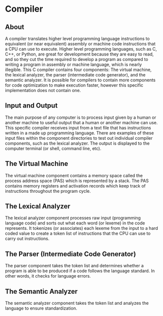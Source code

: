 # Compiler

## About
A compiler translates higher level programming language instructions to equivalent (or near equivalent) assembly or machine code instructions that a CPU can use to execute. Higher level programming languages, such as C, C++, or Python, are great for development because they are easy to read, and so they cut the time required to develop a program as compared to writing a program in assembly or machine language, which is nearly illegible.
This C compiler contains four components: The virtual machine, the lexical analyzer, the parser (intermediate code generator), and the semantic analyzer. It is possible for compilers to contain more components for code optimization to make execution faster, however this specific implementation does not contain one.

## Input and Output
The main purpose of any computer is to process input given by a human or another machine to useful output that a human or another machine can use. This specific compiler receives input from a text file that has instructions written in a made up programming language. There are examples of these input files within the component directories to test out individual compiler components, such as the lexical analyzer. The output is displayed to the computer terminal (or shell, command line, etc).

## The Virtual Machine
The virtual machine component contains a memory space called the process address space (PAS) which is represented by a stack. The PAS contains memory registers and activation records which keep track of instructions throughout the program cycle.

## The Lexical Analyzer
The lexical analyzer component processes raw input (programming language code) and sorts out what each word (or lexeme) in the code represents. It tokenizes (or associates) each lexeme from the input to a hard coded value to create a token list of instructions that the CPU can use to carry out instructions.

## The Parser (Intermediate Code Generator)
The parser component takes the token list and determines whether a program is able to be produced if a code follows the language standard. In other words, it checks for language errors.

## The Semantic Analyzer
The semantic analyzer component takes the token list and analyzes the language to ensure standardization.

